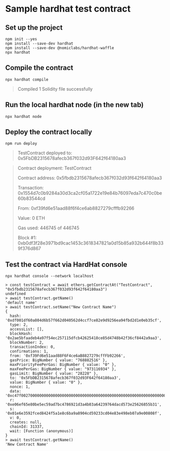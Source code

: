 # Sample hardhat test contract 

## Set up the project
```
npm init --yes
npm install --save-dev hardhat
npm install --save-dev @nomiclabs/hardhat-waffle
npx hardhat
```

## Compile the contract
```
npx hardhat compile
```

> Compiled 1 Solidity file successfully

## Run the local hardhat node (in the new tab)
```
npx hardhat node
```

## Deploy the contract locally
```
npm run deploy
```

> TestContract deployed to:  0x5FbDB2315678afecb367f032d93F642f64180aa3

>  Contract deployment: TestContract
>
>  Contract address:    0x5fbdb2315678afecb367f032d93f642f64180aa3
> 
>  Transaction:         0x1554d7c0b9284a30d3ca2cf05a1722e19e84b76097eda7c470c0be60b83544cd
> 
>  From:                0xf39fd6e51aad88f6f4ce6ab8827279cfffb92266
> 
>  Value:               0 ETH
> 
>  Gas used:            446745 of 446745
> 
>  Block #1:            0xb0df3f28e3971bd9cac1453c3618347821a0d15b85a932b644f8b339f376d867

## Test the contract via HardHat console
```
npx hardhat console --network localhost
```

```
> const testContract = await ethers.getContractAt("TestContract", "0x5fbdb2315678afecb367f032d93f642f64180aa3")
undefined
> await testContract.getName()
'default name'
> await testContract.setName("New Contract Name")
{
  hash: '0xdf001df60a804d6b57f662d040562d4ccf7ce82e9d9256ea94fbd2d1e0eb35cf',
  type: 2,
  accessList: [],
  blockHash: '0x2ae5bfaadeb4a97f54ec257115dfcb42625418ce85d4748b42f36cf8442a9aa3',
  blockNumber: 2,
  transactionIndex: 0,
  confirmations: 1,
  from: '0xf39Fd6e51aad88F6F4ce6aB8827279cffFb92266',
  gasPrice: BigNumber { value: "768882516" },
  maxPriorityFeePerGas: BigNumber { value: "0" },
  maxFeePerGas: BigNumber { value: "973116934" },
  gasLimit: BigNumber { value: "28228" },
  to: '0x5FbDB2315678afecb367f032d93F642f64180aa3',
  value: BigNumber { value: "0" },
  nonce: 1,
  data: '0xc47f0027000000000000000000000000000000000000000000000000000000000000002000000000000000000000000000000000000000000000000000000000000000114e657720436f6e7472616374204e616d65000000000000000000000000000000',
  r: '0xe06ef65e80be5ec59ad7bc4786921d3a4b03a64239764dacd573e25626855b31',
  s: '0x01e6e3592fced8424f5a1e8c6ba9a8904cd59233cd04e83e498eb07a9e00808f',
  v: 0,
  creates: null,
  chainId: 31337,
  wait: [Function (anonymous)]
}
> await testContract.getName()
'New Contract Name'
```
